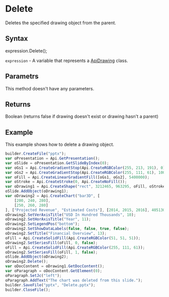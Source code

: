 # Delete

Deletes the specified drawing object from the parent.

## Syntax

expression.Delete();

`expression` - A variable that represents a [ApiDrawing](../ApiDrawing.md) class.

## Parametrs

This method doesn't have any parameters.

## Returns

Boolean (returns false if drawing doesn't exist or drawing hasn't a parent)

## Example

This example shows how to delete a drawing object.

```javascript
builder.CreateFile("pptx");
var oPresentation = Api.GetPresentation();
var oSlide = oPresentation.GetSlideByIndex(0);
var oGs1 = Api.CreateGradientStop(Api.CreateRGBColor(255, 213, 191), 0);
var oGs2 = Api.CreateGradientStop(Api.CreateRGBColor(255, 111, 61), 100000);
var oFill = Api.CreateLinearGradientFill([oGs1, oGs2], 5400000);
var oStroke = Api.CreateStroke(0, Api.CreateNoFill());
var oDrawing1 = Api.CreateShape("rect", 3212465, 963295, oFill, oStroke);
oSlide.AddObject(oDrawing1);
var oDrawing2 = Api.CreateChart("bar3D", [
	[200, 240, 280],
	[250, 260, 280]
], ["Projected Revenue", "Estimated Costs"], [2014, 2015, 2016], 4051300, 2347595, 24);
oDrawing2.SetVerAxisTitle("USD In Hundred Thousands", 10);
oDrawing2.SetHorAxisTitle("Year", 11);
oDrawing2.SetLegendPos("bottom");
oDrawing2.SetShowDataLabels(false, false, true, false);
oDrawing2.SetTitle("Financial Overview", 13);
oFill = Api.CreateSolidFill(Api.CreateRGBColor(51, 51, 51));
oDrawing2.SetSeriesFill(oFill, 0, false);
oFill = Api.CreateSolidFill(Api.CreateRGBColor(255, 111, 61));
oDrawing2.SetSeriesFill(oFill, 1, false);
oSlide.AddObject(oDrawing2);
oDrawing2.Delete();
var oDocContent = oDrawing1.GetDocContent();
var oParagraph = oDocContent.GetElement(0);
oParagraph.SetJc("left");
oParagraph.AddText("The chart was deleted from this slide.");
builder.SaveFile("pptx", "Delete.pptx");
builder.CloseFile();
```